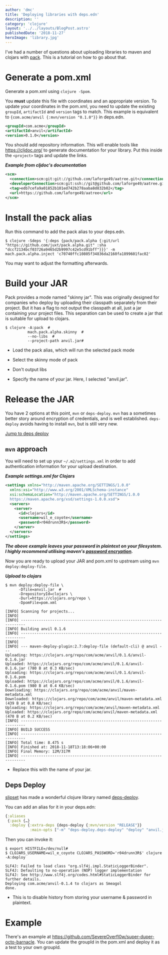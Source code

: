 ```yaml
---
author: 'dmc'
title: 'Deploying libraries with deps.edn'
description: ''
category: 'clojure'
layout: '../../layouts/BlogPost.astro'
publishedDate: '2018-11-27'
heroImage: 'library.jpg'
---
```


I've had a number of questions about uploading libraries to maven and
clojars with [pack](https://github.com/juxt/pack.alpha). This is a
tutorial on how to go about that.

# Generate a pom.xml

Generate a pom.xml using `clojure -Spom`.

You **must** update this file with coordinates and an appropriate
version. To update your coordinates in the pom.xml, you need to update
the existing `groupId`, `artifactId` and `version` tags to match. This
example is equivalent to `{com.acme/anvil {:mvn/version "0.1.0"}}` in
deps.edn.

```xml
<groupId>com.acme</groupId>
<artifactId>anvil</artifactId>
<version>0.1.0</version>
```

You should add repository information. This will enable tools like
<https://cljdoc.org/> to generate documentation for your library. Put
this inside the `<project>` tags and update the links.

**_Example from cljdoc's documentation_**

```xml
<scm>
  <connection>scm:git:git://github.com/laforge49/aatree.git</connection>
  <developerConnection>scm:git:ssh://git@github.com/laforge49/aatree.git</developerConnection>
  <tag>edb7cefa9a01852b101ed742b278aaba8d832b02</tag>
  <url>https://github.com/laforge49/aatree</url>
</scm>
```

# Install the pack alias

Run this command to add the pack alias to your deps.edn.

```shell
$ clojure -Sdeps '{:deps {pack/pack.alpha {:git/url "https://github.com/juxt/pack.alpha.git" :sha "dccf2134bcf03726a9465d2b9997c42e5cd91bff"}}}' -m mach.pack.alpha.inject 'c70740ffc10805f34836da2160fa1899601fac02'
```

You may want to adjust the formatting afterwards.

# Build your JAR

Pack provides a mode named \"skinny jar\". This was originally designed
for companies who deploy by uploading their classpath separately from
their project. But it has a flag to not output the classpath at all,
just a jar containing your project files. This separation can be used to
create a jar that is suitable for upload to clojars.

```shell
$ clojure -A:pack  #
          mach.pack.alpha.skinny  #
          --no-libs  #
          --project-path anvil.jar#
```

- Load the pack alias, which will run the selected pack mode

- Select the skinny mode of pack

- Don't output libs

- Specify the name of your jar. Here, I selected \"anvil.jar\".

# Release the JAR

You have 2 options at this point, `mvn` or `deps-deploy`. `mvn` has a
sometimes better story around encryption of credentials, and is well
established. `deps-deploy` avoids having to install `mvn`, but is still
very new.

[Jump to deps deploy](#deps_deploy)

## `mvn` approach

You will need to set up your `~/.m2/settings.xml` in order to add
authentication information for your upload destination.

**_Example settings.xml for Clojars_**

```xml
<settings xmlns="http://maven.apache.org/SETTINGS/1.0.0"
  xmlns:xsi="http://www.w3.org/2001/XMLSchema-instance"
  xsi:schemaLocation="http://maven.apache.org/SETTINGS/1.0.0
  https://maven.apache.org/xsd/settings-1.0.0.xsd">
  <servers>
    <server>
      <id>clojars</id>
      <username>wil_e_coyote</username>
      <password>r04drunn3R$</password>
    </server>
  </servers>
</settings>
```

**_The above example leaves your password in plaintext on your filesystem.
I highly recommend utilising maven's [password
encryption](https://maven.apache.org/guides/mini/guide-encryption.html)._**

Now you are ready to upload your JAR and pom.xml to upstream using
`mvn deploy:deploy-file`.

**_Upload to clojars_**

```shell
$ mvn deploy:deploy-file \
      -Dfile=anvil.jar  #
      -DrepositoryId=clojars \
      -Durl=https://clojars.org/repo \
      -DpomFile=pom.xml

[INFO] Scanning for projects...
[INFO]
[INFO] ------------------------------------------------------------------------
[INFO] Building anvil 0.1.6
[INFO] ------------------------------------------------------------------------
[INFO]
[INFO] --- maven-deploy-plugin:2.7:deploy-file (default-cli) @ anvil ---
Uploading: https://clojars.org/repo/com/acme/anvil/0.1.6/anvil-0.1.6.jar
Uploaded: https://clojars.org/repo/com/acme/anvil/0.1.6/anvil-0.1.6.jar (780 B at 0.3 KB/sec)
Uploading: https://clojars.org/repo/com/acme/anvil/0.1.6/anvil-0.1.6.pom
Uploaded: https://clojars.org/repo/com/acme/anvil/0.1.6/anvil-0.1.6.pom (980 B at 0.4 KB/sec)
Downloading: https://clojars.org/repo/com/acme/anvil/maven-metadata.xml
Downloaded: https://clojars.org/repo/com/acme/anvil/maven-metadata.xml (439 B at 0.8 KB/sec)
Uploading: https://clojars.org/repo/com/acme/anvil/maven-metadata.xml
Uploaded: https://clojars.org/repo/com/acme/anvil/maven-metadata.xml (470 B at 0.2 KB/sec)
[INFO] ------------------------------------------------------------------------
[INFO] BUILD SUCCESS
[INFO] ------------------------------------------------------------------------
[INFO] Total time: 8.475 s
[INFO] Finished at: 2018-11-18T13:18:06+00:00
[INFO] Final Memory: 12M/317M
[INFO] ------------------------------------------------------------------------
```

- Replace this with the name of your jar.

## Deps Deploy

[slipset](https://github.com/slipset) has made a wonderful clojure
library named [deps-deploy](https://github.com/slipset/deps-deploy).

You can add an alias for it in your deps.edn:

```clojure
{:aliases
 {:pack {…}
  :deploy {:extra-deps {deps-deploy {:mvn/version "RELEASE"}}
           :main-opts ["-m" "deps-deploy.deps-deploy" "deploy" "anvil.jar"]}}
```

Then you can invoke it:

```shell
$ export HISTFILE=/dev/null#
$ CLOJARS_USERNAME=wil_e_coyote CLOJARS_PASSWORD='r04drunn3R$' clojure -A:deploy

SLF4J: Failed to load class "org.slf4j.impl.StaticLoggerBinder".
SLF4J: Defaulting to no-operation (NOP) logger implementation
SLF4J: See http://www.slf4j.org/codes.html#StaticLoggerBinder for further details.
Deploying com.acme/anvil-0.1.4 to clojars as Smeagol
done.
```

- This is to disable history from storing your username & password in
  plaintext.

# Example

There's an example at
<https://github.com/SevereOverfl0w/super-duper-octo-barnacle>. You can
update the groupId in the pom.xml and deploy it as a test to your own
groupId.
